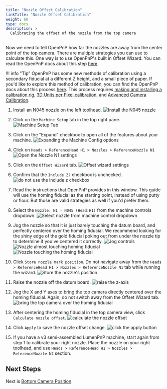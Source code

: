 ```yaml
---
title: "Nozzle Offset Calibration"
linkTitle: "Nozzle Offset Calibration"
weight: 60
type: docs
description: >
  Calibrating the offset of the nozzle from the top camera
---
```


Now we need to tell OpenPnP how far the nozzles are away from the center point of the top camera. There are multiple strategies you can use to calculate this. One way is to use OpenPnP's built in Offset Wizard. You can read the OpenPnP docs about this step [here](https://github.com/openpnp/openpnp/wiki/Setup-and-Calibration_Nozzle-Setup).

!!! info "Tip"
    OpenPnP has some new methods of calibration using a secondary fiducial at a different Z height, and a small piece of paper. If you'd like to explore this method of calibration, you can find the OpenPnP docs about this process [here](https://github.com/openpnp/openpnp/wiki/Calibration-Solutions#calibrating-precision-camera-to-nozzle-offsets). This process requires [making and installing a calibration rig](https://github.com/openpnp/openpnp/wiki/Vision-Solutions#calibration-rig), [3D Units per Pixel calibration](https://github.com/openpnp/openpnp/wiki/3D-Units-per-Pixel), and [Advanced Camera Calibration](https://github.com/openpnp/openpnp/wiki/Advanced-Camera-Calibration).

1. Install an N045 nozzle on the left toolhead.
  ![Install the N045 nozzle](images/N045-nozzle-installed.png)

2. Click on the `Machine Setup` tab in the top right pane.
  ![Machine Setup Tab](images/Machine-Setup-Tab-3.png)

3. Click on the "Expand" checkbox to open all of the features about your machine.
  ![Expanding the Machine Config options](images/Expand-Checkbox-3.png)

4. Click on `Heads > ReferenceHead H1 > Nozzles > ReferenceNozzle N1`
  ![Open the Nozzle N1 settings](images/select-nozzle-N1.png)

5. Click on the `Offset Wizard` tab.
  ![Offset wizard settings](images/offset-wizard-n1.png)
  
6. Confirm that the `Include Z?` checkbox is unchecked.
  ![do not use the include z checkbox](images/include-z-unchecked-n1.png)

7. Read the instructions that OpenPnP provides in this window. This guide will use the homing fiducial as the starting point, instead of using putty or flour. But those are valid strategies as well if you'd prefer them.

8. Select the `Nozzle: N1 - N045 (Head:H1)` from the machine controls dropdown.
  ![Select nozzle from machine control dropdown](images/select-n1-machine-control.png)

9. Jog the nozzle so that it is just barely touching the datum board, and perfectly centered over the homing fiducial. We recommend looking for the shiny edge of the gold fiducial poking out from under the nozzle tip to determine if you've centered it correctly.
  ![Jog controls](images/jog-controls-nozzle-offset.png)
  ![Nozzle almost touching homing fiducial](images/PXL_20220519_181926227.jpg)
  ![Nozzle touching the homing fiducial](images/PXL_20220519_181952658.jpg)

10. Click `Store nozzle mark position`. Do not navigate away from the `Heads > ReferenceHead H1 > Nozzles > ReferenceNozzle N1` tab while running the wizard.
  ![Store the nozzle's position](images/store-nozzle-position.png)

11. Raise the nozzle off the datum board.
  ![raise the z-axis](images/z-axis-jog.png)

12. Jog the X and Y axes to bring the top camera directly centered over the homing fiducial. Again, do not switch away from the Offset Wizard tab.
  ![bring the top camera over the homing fiducial](images/jog-xy-nozzle-offset.png)

13. After centering the homing fiducial in the top camera view, click `Calculate nozzle offset`.
  ![calculate the nozzle offset](images/calculate-nozzle-offset.png)

14. Click `Apply` to save the nozzle offset change.
  ![click the apply button](images/apply-nozzle-offset.png)

15. If you have a v3 semi-assembled LumenPnP machine, start again from step 1 to calibrate your right nozzle. Place the nozzle on your right toolhead, and use `Heads > ReferenceHead H1 > Nozzles > ReferenceNozzle N2` section.

## Next Steps

Next is [Bottom Camera Position](../7-bottom-camera-position/index.md).

